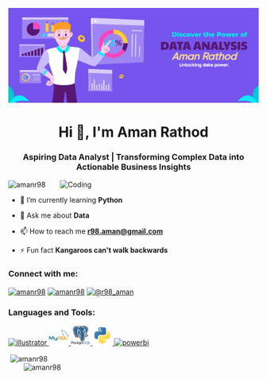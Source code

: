 ![MasterHead](https://raw.githubusercontent.com/amanr98/amanr98/refs/heads/main/Banner.jpg)
<h1 align="center">Hi 👋, I'm Aman Rathod</h1>
<h3 align="center">Aspiring Data Analyst | Transforming Complex Data into Actionable Business Insights</h3>
<img align="right" alt="Coding" width="400" src="https://img.freepik.com/premium-photo/illustration-young-man-looking-reports-guy-thinking-about-statistics_839035-560177.jpg">

<p align="left"> <img src="https://komarev.com/ghpvc/?username=amanr98&label=Profile%20views&color=0e75b6&style=flat" alt="amanr98" /> </p>

- 🌱 I’m currently learning **Python**

- 💬 Ask me about **Data**

- 📫 How to reach me **r98.aman@gmail.com**

- ⚡ Fun fact **Kangaroos can't walk backwards**

<h3 align="left">Connect with me:</h3>
<p align="left">
<a href="https://linkedin.com/in/amanr98" target="blank"><img align="center" src="https://raw.githubusercontent.com/rahuldkjain/github-profile-readme-generator/master/src/images/icons/Social/linked-in-alt.svg" alt="amanr98" height="30" width="40" /></a>
<a href="https://kaggle.com/amanr98" target="blank"><img align="center" src="https://raw.githubusercontent.com/rahuldkjain/github-profile-readme-generator/master/src/images/icons/Social/kaggle.svg" alt="amanr98" height="30" width="40" /></a>
<a href="https://www.hackerrank.com/@r98_aman" target="blank"><img align="center" src="https://raw.githubusercontent.com/rahuldkjain/github-profile-readme-generator/master/src/images/icons/Social/hackerrank.svg" alt="@r98_aman" height="30" width="40" /></a>
</p>
<h3 align="left">Languages and Tools:</h3>
<p align="left"> 
  <a href="https://www.adobe.com/in/products/illustrator.html" target="_blank" rel="noreferrer">  <img src="https://www.vectorlogo.zone/logos/adobe_illustrator/adobe_illustrator-icon.svg" alt="illustrator" width="40" height="40"/> </a> 
  <a href="https://www.mysql.com/" target="_blank" rel="noreferrer"> <img src="https://raw.githubusercontent.com/devicons/devicon/master/icons/mysql/mysql-original-wordmark.svg" alt="mysql" width="40" height="40"/> </a> 
  <a href="https://www.postgresql.org" target="_blank" rel="noreferrer"> <img src="https://raw.githubusercontent.com/devicons/devicon/master/icons/postgresql/postgresql-original-wordmark.svg" alt="postgresql" width="40" height="40"/> </a>
  <a href="https://www.python.org" target="_blank" rel="noreferrer"> <img src="https://raw.githubusercontent.com/devicons/devicon/master/icons/python/python-original.svg" alt="python" width="40" height="40"/> </a> 
  <a href="https://learn.microsoft.com/en-us/power-bi/" target="_blank" rel="noreferrer"> <img src="https://www.spkaa.com/wp-content/uploads/2024/09/power-bi-logo.png" alt="powerbi" width="60" height="40"/> </a> 
</p>

<p>&nbsp;<img align="center" src="https://github-readme-stats.vercel.app/api?username=amanr98&show_icons=true&locale=en" alt="amanr98" width=300 /><img align="right" src="https://github-readme-streak-stats.herokuapp.com/?user=amanr98&" alt="amanr98" width=473 /></p>

